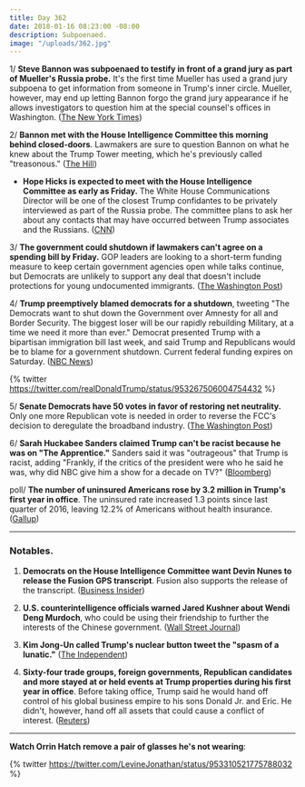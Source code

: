 ```yaml
---
title: Day 362
date: 2018-01-16 08:23:00 -08:00
description: Subpoenaed.
image: "/uploads/362.jpg"
---
```


1/ **Steve Bannon was subpoenaed to testify in front of a grand jury as part of Mueller's Russia probe.** It's the first time Mueller has used a grand jury subpoena to get information from someone in Trump's inner circle. Mueller, however, may end up letting Bannon forgo the grand jury appearance if he allows investigators to question him at the special counsel's offices in Washington. ([The New York Times](https://www.nytimes.com/2018/01/16/us/politics/steve-bannon-mueller-russia-subpoena.html?_r=0&smid=tw-nytimes&smtyp=cur))

2/ **Bannon met with the House Intelligence Committee this morning behind closed-doors**. Lawmakers are sure to question Bannon on what he knew about the Trump Tower meeting, which he's previously called "treasonous." ([The Hill](http://thehill.com/policy/national-security/369109-bannon-gives-closed-door-testimony-to-house-intel-panel))

* **Hope Hicks is expected to meet with the House Intelligence Committee as early as Friday.** The White House Communications Director will be one of the closest Trump confidantes to be privately interviewed as part of the Russia probe. The committee plans to ask her about any contacts that may have occurred between Trump associates and the Russians. ([CNN](http://www.cnn.com/2018/01/15/politics/hope-hicks-congress-testify/index.html))

3/ **The government could shutdown if lawmakers can't agree on a spending bill by Friday.** GOP leaders are looking to a short-term funding measure to keep certain government agencies open while talks continue, but Democrats are unlikely to support any deal that doesn't include protections for young undocumented immigrants. ([The Washington Post](https://www.washingtonpost.com/politics/shutdown-looms-as-republicans-seek-short-term-spending-deal-for-government/2018/01/15/4984c5aa-fa24-11e7-8f66-2df0b94bb98a_story.html?utm_term=.b1136a269139))

4/ **Trump preemptively blamed democrats for a shutdown**, tweeting "The Democrats want to shut down the Government over Amnesty for all and Border Security. The biggest loser will be our rapidly rebuilding Military, at a time we need it more than ever." Democrat presented Trump with a bipartisan immigration bill last week, and said Trump and Republicans would be to blame for a government shutdown. Current federal funding expires on Saturday. ([NBC News](https://www.nbcnews.com/politics/donald-trump/trump-blames-democrats-looming-government-shutdown-n837951))

{% twitter https://twitter.com/realDonaldTrump/status/953267506004754432 %}

5/ **Senate Democrats have 50 votes in favor of restoring net neutrality.** Only one more Republican vote is needed in order to reverse the FCC's decision to deregulate the broadband industry. ([The Washington Post](https://www.washingtonpost.com/news/the-switch/wp/2018/01/15/the-senates-push-to-overrule-the-fcc-on-net-neutrality-now-has-50-votes-democrats-say/?utm_term=.81103c02ef18))

6/ **Sarah Huckabee Sanders claimed Trump can't be racist because he was on "The Apprentice."** Sanders said it was "outrageous" that Trump is racist, adding "Frankly, if the critics of the president were who he said he was, why did NBC give him a show for a decade on TV?" ([Bloomberg](https://www.bloomberg.com/news/articles/2018-01-16/sanders-defends-trump-as-not-racist-citing-apprentice-tv-role))

poll/ **The number of uninsured Americans rose by 3.2 million in Trump's first year in office**. The uninsured rate increased 1.3 points since last quarter of 2016, leaving 12.2% of Americans without health insurance. ([Gallup](http://news.gallup.com/poll/225383/uninsured-rate-steady-fourth-quarter-2017.aspx))

---

### Notables.

1. **Democrats on the House Intelligence Committee want Devin Nunes to release the Fusion GPS transcript**. Fusion also supports the release of the transcript. ([Business Insider](http://www.businessinsider.com/house-democrats-fusion-gps-want-nunes-to-release-interview-transcript-2018-1))

2. **U.S. counterintelligence officials warned Jared Kushner about Wendi Deng Murdoch**, who could be using their friendship to further the interests of the Chinese government. ([Wall Street Journal](https://www.wsj.com/articles/u-s-warned-jared-kushner-about-wendi-deng-murdoch-1516052072))

3. **Kim Jong-Un called Trump's nuclear button tweet the "spasm of a lunatic."** ([The Independent](https://www.independent.co.uk/news/world/asia/north-korea-donald-trump-nuclear-twitter-us-kim-jong-un-reaction-weapons-a8161281.html))

4. **Sixty-four trade groups, foreign governments, Republican candidates and more stayed at or held events at Trump properties during his first year in office**. Before taking office, Trump said he would hand off control of his global business empire to his sons Donald Jr. and Eric. He didn't, however, hand off all assets that could cause a conflict of interest. ([Reuters](https://www.reuters.com/article/us-usa-trump-business/foreign-governments-candidates-trade-groups-spent-at-trump-properties-report-idUSKBN1F50DM))

---

**Watch Orrin Hatch remove a pair of glasses he's not wearing**:

{% twitter https://twitter.com/LevineJonathan/status/953310521775788032 %}
